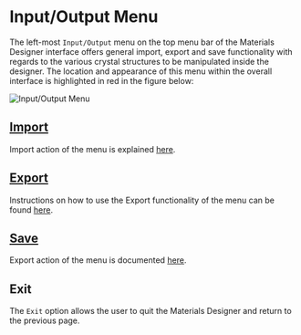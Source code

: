 # Input/Output Menu 

The left-most `Input/Output` menu on the top menu bar of the Materials Designer interface offers general import, export and save functionality with regards to the various crystal structures to be manipulated inside the designer. The location and appearance of this menu within the overall interface is highlighted in red in the figure below:

![Input/Output Menu](../../images/materials-designer/input-output-menu.png "Input/Output Menu")


## [Import](input-output/import.md)

Import action of the menu is explained [here](input-output/import.md). 

## [Export](input-output/export.md)

Instructions on how to use the Export functionality of the menu can be found [here](input-output/export.md). 


## [Save](input-output/save.md)

Export action of the menu is documented [here](input-output/save.md). 


## Exit

The `Exit` <i class="zmdi zmdi-square-right zmdi-hc-border"></i> option allows the user to quit the Materials Designer and return to the previous page.
